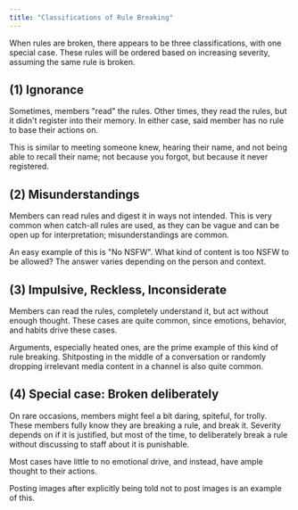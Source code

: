 ```yaml
---
title: "Classifications of Rule Breaking"
---
```

When rules are broken, there appears to be three classifications, with one special case. These rules will be ordered based on increasing severity, assuming the same rule is broken.

## (1) Ignorance
Sometimes, members "read" the rules. Other times, they read the rules, but it didn't register into their memory. In either case, said member has no rule to base their actions on.

This is similar to meeting someone knew, hearing their name, and not being able to recall their name; not because you forgot, but because it never registered.

## (2) Misunderstandings
Members can read rules and digest it in ways not intended. This is very common when catch-all rules are used, as they can be vague and can be open up for interpretation; misunderstandings are common.

An easy example of this is "No NSFW". What kind of content is too NSFW to be allowed? The answer varies depending on the person and context.

## (3) Impulsive, Reckless, Inconsiderate
Members can read the rules, completely understand it, but act without enough thought. These cases are quite common, since emotions, behavior, and habits drive these cases.

Arguments, especially heated ones, are the prime example of this kind of rule breaking. Shitposting in the middle of a conversation or randomly dropping irrelevant media content in a channel is also quite common.

## (4) Special case: Broken deliberately
On rare occasions, members might feel a bit daring, spiteful, for trolly. These members fully know they are breaking a rule, and break it. Severity depends on if it is justified, but most of the time, to deliberately break a rule without discussing to staff about it is punishable. 

Most cases have little to no emotional drive, and instead, have ample thought to their actions.

Posting images after explicitly being told not to post images is an example of this.